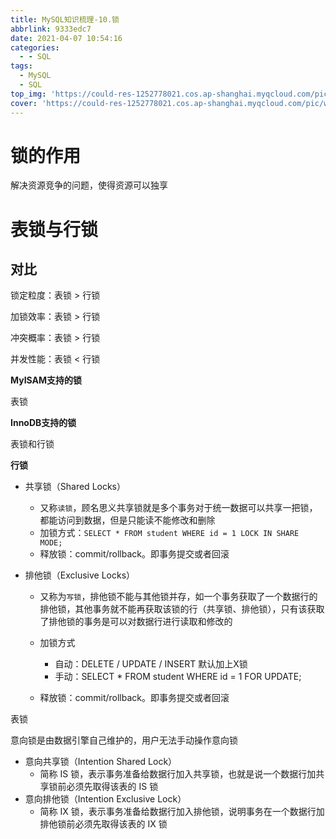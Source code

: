```yaml
---
title: MySQL知识梳理-10.锁
abbrlink: 9333edc7
date: 2021-04-07 10:54:16
categories:
  - - SQL
tags:
  - MySQL
  - SQL
top_img: 'https://could-res-1252778021.cos.ap-shanghai.myqcloud.com/pic/wallpaper/1618218924853.jpg'
cover: 'https://could-res-1252778021.cos.ap-shanghai.myqcloud.com/pic/wallpaper/1618218924853.jpg'
---
```




# 锁的作用

解决资源竞争的问题，使得资源可以独享





# 表锁与行锁

## 对比

锁定粒度：表锁 > 行锁

加锁效率：表锁 > 行锁

冲突概率：表锁 > 行锁

并发性能：表锁 < 行锁



**MyISAM支持的锁**

表锁



**InnoDB支持的锁**

表锁和行锁



**行锁**

- 共享锁（Shared Locks）

  - 又称`读锁`，顾名思义共享锁就是多个事务对于统一数据可以共享一把锁，都能访问到数据，但是只能读不能修改和删除
  - 加锁方式：`SELECT * FROM student WHERE id = 1 LOCK IN SHARE MODE;`
  - 释放锁：commit/rollback。即事务提交或者回滚

- 排他锁（Exclusive Locks）

  - 又称为`写锁`，排他锁不能与其他锁并存，如一个事务获取了一个数据行的排他锁，其他事务就不能再获取该锁的行（共享锁、排他锁），只有该获取了排他锁的事务是可以对数据行进行读取和修改的

  - 加锁方式
    - 自动：DELETE / UPDATE / INSERT 默认加上X锁
    - 手动：SELECT * FROM student WHERE id = 1 FOR UPDATE;
  - 释放锁：commit/rollback。即事务提交或者回滚

表锁

意向锁是由数据引擎自己维护的，用户无法手动操作意向锁

- 意向共享锁（Intention Shared Lock）
  - 简称 IS 锁，表示事务准备给数据行加入共享锁，也就是说一个数据行加共享锁前必须先取得该表的 IS 锁
- 意向排他锁（Intention Exclusive Lock）
  - 简称 IX 锁，表示事务准备给数据行加入排他锁，说明事务在一个数据行加排他锁前必须先取得该表的 IX 锁















